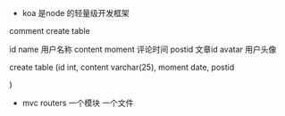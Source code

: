 - koa 是node 的轻量级开发框架

comment create table

id
name 用户名称
content
moment 评论时间
postid 文章id
avatar 用户头像

create table
(id int,
 content varchar(25),
 moment date,
 postid 
 

)
- mvc
    routers 一个模块 一个文件 